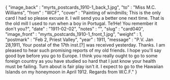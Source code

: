 {
  "image_back" : "myrts_postcards_1910-1_back_1.jpg",
  "to" : "Miss M.C. Williams",
  "from" : "WCF",
  "cover" : "Painting of windmills; This is the only card I had so please excuse it. I will send you a better one next time. That is the old mill I used to run when a boy in Portugal. Te!He! You remember it don't you?",
  "date" : "1911-02-02",
  "notes" : "",
  "slug" : "card040",
  "image_front" : "myrts_postcards_1910-1_front_1.jpg",
  "weight" : 1,
  "postmark" : "Feb 2, Priest Valley",
  "year" : 1911,
  "message" : "P.V. Jan 28,1911, Your postal of the 17th inst.[?] was received yesterday. Thanks. I am pleased to hear such promising reports of my old friends. I hope you'll say good bye before you go to Europe. I think you really ought to go to some foreign country as you have studied so hard that I just know your health must be failing. Turn about is fair play isn't it. I expect to go to the Hawaiian Islands on my honeymoon in April 1912. Regards from W.C.F."
}
